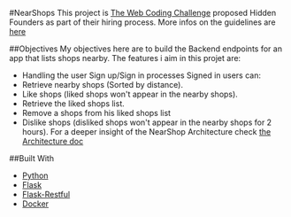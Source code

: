 #NearShops
This project is [The Web Coding Challenge](https://github.com/hiddenfounders/web-coding-challenge/blob/master/README.md) proposed Hidden Founders as part of their hiring process.
More infos on the guidelines are [here](https://github.com/hiddenfounders/web-coding-challenge/blob/master/coding-challenge.md)

##Objectives
My objectives here are to build the Backend endpoints for an app that lists shops nearby.
The features i aim in this projet are:
* Handling the user Sign up/Sign in processes
Signed in users can:
* Retrieve nearby shops (Sorted by distance).
* Like shops (liked shops won't appear in the nearby shops).
* Retrieve the liked shops list.
* Remove a shops from his liked shops list
* Dislike shops (disliked shops won't appear in the nearby shops for 2 hours).
For a deeper insight of the NearShop Architecture check [the Architecture doc](docs/Architecture.md)

##Built With
* [Python](https://www.python.org/)
* [Flask](http://flask.pocoo.org/)
* [Flask-Restful](https://flask-restful.readthedocs.io/en/latest/)
* [Docker](https://www.docker.com/)
